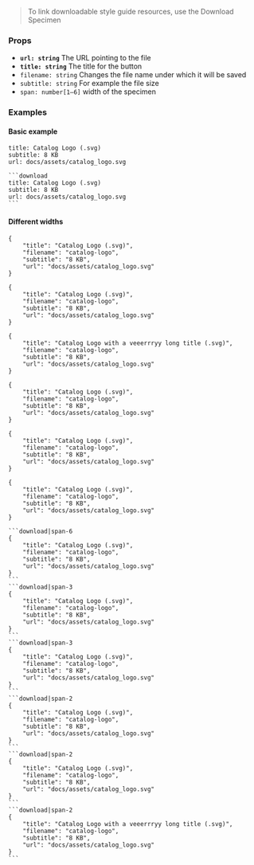 > To link downloadable style guide resources, use the Download Specimen

### Props
- __`url: string`__ The URL pointing to the file
- __`title: string`__ The title for the button
- `filename: string` Changes the file name under which it will be saved
- `subtitle: string` For example the file size
- `span: number[1–6]` width of the specimen

### Examples

#### Basic example

```download
title: Catalog Logo (.svg)
subtitle: 8 KB
url: docs/assets/catalog_logo.svg
```

````code
```download
title: Catalog Logo (.svg)
subtitle: 8 KB
url: docs/assets/catalog_logo.svg
```
````

#### Different widths

```download|span-6
{
    "title": "Catalog Logo (.svg)",
    "filename": "catalog-logo",
    "subtitle": "8 KB",
    "url": "docs/assets/catalog_logo.svg"
}
```
```download|span-3
{
    "title": "Catalog Logo (.svg)",
    "filename": "catalog-logo",
    "subtitle": "8 KB",
    "url": "docs/assets/catalog_logo.svg"
}
```
```download|span-3
{
    "title": "Catalog Logo with a veeerrryy long title (.svg)",
    "filename": "catalog-logo",
    "subtitle": "8 KB",
    "url": "docs/assets/catalog_logo.svg"
}
```
```download|span-2
{
    "title": "Catalog Logo (.svg)",
    "filename": "catalog-logo",
    "subtitle": "8 KB",
    "url": "docs/assets/catalog_logo.svg"
}
```
```download|span-2
{
    "title": "Catalog Logo (.svg)",
    "filename": "catalog-logo",
    "subtitle": "8 KB",
    "url": "docs/assets/catalog_logo.svg"
}
```
```download|span-2
{
    "title": "Catalog Logo (.svg)",
    "filename": "catalog-logo",
    "subtitle": "8 KB",
    "url": "docs/assets/catalog_logo.svg"
}
```


````code|collapsed
```download|span-6
{
    "title": "Catalog Logo (.svg)",
    "filename": "catalog-logo",
    "subtitle": "8 KB",
    "url": "docs/assets/catalog_logo.svg"
}
```
```download|span-3
{
    "title": "Catalog Logo (.svg)",
    "filename": "catalog-logo",
    "subtitle": "8 KB",
    "url": "docs/assets/catalog_logo.svg"
}
```
```download|span-3
{
    "title": "Catalog Logo (.svg)",
    "filename": "catalog-logo",
    "subtitle": "8 KB",
    "url": "docs/assets/catalog_logo.svg"
}
```
```download|span-2
{
    "title": "Catalog Logo (.svg)",
    "filename": "catalog-logo",
    "subtitle": "8 KB",
    "url": "docs/assets/catalog_logo.svg"
}
```
```download|span-2
{
    "title": "Catalog Logo (.svg)",
    "filename": "catalog-logo",
    "subtitle": "8 KB",
    "url": "docs/assets/catalog_logo.svg"
}
```
```download|span-2
{
    "title": "Catalog Logo with a veeerrryy long title (.svg)",
    "filename": "catalog-logo",
    "subtitle": "8 KB",
    "url": "docs/assets/catalog_logo.svg"
}
```
````

